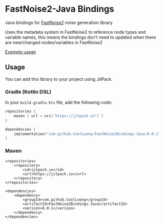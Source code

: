 # FastNoise2-Java Bindings

Java bindings for [FastNoise2](https://github.com/Auburn/FastNoise2) noise generation library

Uses the metadata system in FastNoise2 to reference node types and variable names, this means the bindings don't need to
updated when there are new/changed nodes/variables in FastNoise2

[Example usage](https://github.com/Auburn/FastNoise2Bindings/blob/master/src/test/java/com/github/fastnoise/FastNoiseTest.java)

## Usage

You can add this library to your project using JitPack.

### Gradle (Kotlin DSL)

In your `build.gradle.kts` file, add the following code:

```kotlin
repositories {
    maven { url = uri("https://jitpack.io") }
}

dependencies {
    implementation("com.github.CoolLoong:FastNoise2Bindings-Java:0.0.1")
}
```

### Maven
```
<repositories>
    <repository>
        <id>jitpack.io</id>
        <url>https://jitpack.io</url>
    </repository>
</repositories>

<dependencies>
    <dependency>
        <groupId>com.github.CoolLoong</groupId>
        <artifactId>FastNoise2Bindings-Java</artifactId>
        <version>0.0.1</version>
    </dependency>
</dependencies>
```